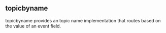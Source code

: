 topicbyname 
------------

topicbyname provides an topic name implementation that routes based on the value of an event field.
